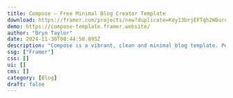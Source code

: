 ```yaml
---
title: Compose — Free Minimal Blog Creator Template
download: https://framer.com/projects/new?duplicate=Key13brjEFTqh2WDuruY&via=bryn&duplicateType=siteTemplate
demo: https://compose-template.framer.website/
author: "Bryn Taylor"
date: 2024-11-30T08:44:50.895Z
description: "Compose is a vibrant, clean and minimal blog template. Perfect for bloggers, creators and entrepreneurs. Showcase your writing and tell your unique story."
ssg: ["Framer"]
css: []
ui: []
cms: []
category: [Blog]
draft: false
---
```

